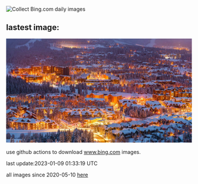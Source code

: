 ![Collect Bing.com daily images](https://github.com/counter2015/bing-daily-images/workflows/Collect%20Bing.com%20daily%20images/badge.svg)
## lastest image:
![](images/Breckenridge.jpg)

use github actions to download www.bing.com images.

last update:2023-01-09 01:33:19 UTC

all images since 2020-05-10 [here](https://github.com/counter2015/bing-daily-images/tree/master/images) 
